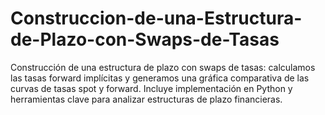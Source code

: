 # Construccion-de-una-Estructura-de-Plazo-con-Swaps-de-Tasas
Construcción de una estructura de plazo con swaps de tasas: calculamos las tasas forward implícitas y generamos una gráfica comparativa de las curvas de tasas spot y forward. Incluye implementación en Python y herramientas clave para analizar estructuras de plazo financieras.
